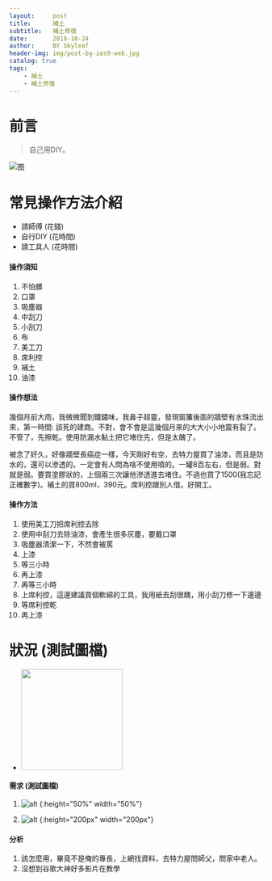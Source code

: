 ```yaml
---
layout:     post
title:      補土
subtitle:   補土修復
date:       2018-10-24
author:     BY Skyleaf
header-img: img/post-bg-ios9-web.jpg
catalog: true
tags:
    - 補土
    - 補土修復
---
```

# 前言

>自己用DIY。


![图](https://images.unsplash.com/photo-1501516069922-a9982bd6f3bd?ixlib=rb-0.3.5&ixid=eyJhcHBfaWQiOjEyMDd9&s=794e5cf2083ae47e801eef74ec9842cf&auto=format&fit=crop&w=1350&q=80)
# 常見操作方法介紹

- 請師傅 (花錢)
- 自行DIY (花時間)
- 請工具人 (花時間)

#### 操作須知

1. 不怕髒
2. 口罩
3. 吸塵器
4. 中刮刀
5. 小刮刀
6. 布
7. 美工刀
8. 席利控
9. 補土
10. 油漆


#### 操作想法

幾個月前大雨，我微微聞到鐵鏽味，我鼻子超靈，發現窗簾後面的牆壁有水珠流出來，第一時間: 該死的建商。不對，會不會是這幾個月來的大大小小地震有裂了。不管了，先擦乾。使用防漏水黏土把它堵住先，但是太醜了。

被念了好久，好像牆壁長癌症一樣，今天剛好有空，去特力屋買了油漆，而且是防水的，還可以滲透的。一定會有人問為啥不使用噴的。一罐8百左右，但是弱。對就是弱。要買塗膠狀的，上個兩三次讓他滲透進去堵住。不過也買了1500(我忘記正確數字)。補土的買800ml，390元。席利控跟別人借。好開工。

#### 操作方法

1. 使用美工刀把席利控去除
2. 使用中刮刀去除油漆，會產生很多灰塵，要戴口罩
3. 吸塵器清潔一下，不然會被罵
4. 上漆
5. 等三小時
6. 再上漆
7. 再等三小時
8. 上席利控，這邊建議買個軟綿的工具，我用紙去刮很醜，用小刮刀修一下邊邊
9. 等席利控乾
10. 再上漆

# 狀況 (測試圖檔)
    
- <div  align="left">    
    <img src="https://lh3.googleusercontent.com/bkD_X7FE-Uwvl_sFS0Q_UEL1-l1GmiuicpPEe1npMmHciaJblZ2i_-pVDAzBP7I2au7TK7CzQnree2k-tq16EX8I9cSYdXUC6AjZvFN5aW5mD_u9QhPR4Pf31tIJ8lGJuLSSaWzuDKDbzC-cCH2cE0lgp9noZgfwE_gT3LPofI5IvS30WmNg7kS1BhMlJB6Lkxu28c6j3ZAx0vAKXYBxZwxfzCp-IfwC7zqPQLbMnUATA5amprNGT877pI2-iYh3Fb0ugmf2p7Kv6ZmOZxPb21u8bPQo_XDyOo1-6o2DFpItq-xz-SrlrRVvTHovNhiiNIWICV2WLxOMuUQKZzRoUP8h91mjEocSho73Mlzv2z3XMzKmSloidCFt-kB2OfvPhARCKVeQDFQW8JkkiAa_gOOuQuhc_ffnkoEcmvKTnUEV2ueLAGNerakZYKaplChDAIHkWPAz0X1uo3LsLIB2_I1uiUHy5O5NpjE9LaTv76L-EU81gGO5mgiA29E04GKy6yq8lcuQWZ_OtAvzdMPyJFqjzDxyYsdKenCVMKHvu4-8eIN_-W5TjgmlQOXmbCN0JtRbVaT_tk24q-uc3Xa0Fjt9E_AZ9n4WuRRLwOVUdpcOBw4LuadlrAgnP2LUh-OCsllIgZtPqWUVV6o7YK9o0gv6=w479-h850-no" width="200" height="200">
    </div>
#### 需求 (測試圖檔)
1.  ![alt](https://lh3.googleusercontent.com/NiPRLJ1NJHCX_aS5s4-R_pRWPB0F5SED_P2lg0n5sNDVBaInrA3xmNI6YR645glU7ZQcNmu6RumkRvtFCtdjwujSZqb2vJ8KM0-zRrOxHHiJHtBYgY9hfzXvPbdkDISGxyvsqjTMDKvFDhBLKXL-nW7sbu-Zo8do9DtiWT6Wx4icTXY8ImjlCa-GqZ2_pH10BPCovpTeN_DJS-cOXbD5JvvPY051vgBjabgcWp5rBTx0CUkH7--5C0igTc_HzhthUgsANS7fdCfmFaPe_SEPEUOWotOdouqD9bYWuRzwEWotYkuMRdQHwduATsosY1eZ3pbkSxfF-IEeuT9Lx8mTPNWVtlCXB3i4OTxeB8WPOtELI-QE0hEDEhc2-0zLWo5hCGBc-UX7NACVTXaWbo5NZB1QafdNZUv9bmZ-AI7k9cpkuv12hXLHDmZoguPEwRVt50yWjB8Bbz9HQgbSY9fE9U77yOKyu5_oQCldLhnyfN7Vyi4lzvONNehektbUF4ozSrSpInbiNFkSLDh8qUD7my017Z_tzebSOdqUwO7YjUUnA91uCWdZqFu5ixj1Vle4p4jm_xKrOn83rKHn-DLav4bmw3yR1FvAOPOPDm6bEEyaRBzFmoadB7ne7Z79eJy_U5TgviPaIox7AYKquj3eyYSB=w479-h850-no) {:height="50%" width="50%"}

2.  ![alt](https://lh3.googleusercontent.com/39DPlkRM0ssJSJDl1zRjFHwDIieXCXJuRC8UR5MztPZq9wxPZq_ggbP_sXuAoB-uBuvdpeemCmzus7vBlCN0FfXlMy-wTCBcq27QrjL2SooYucGZ27ZVyhFtfyKT38GzlGhJsLVKflDYY11u0zav4Ce5JRbkEEoWJ6hNj81ZIbF6AXkfjWf9WIgAGTmv-cxZxtQjyNgzqOGvBkSK2fhPu-f-jfCm6QvyBom5BlJv3jFCwIK6yqNvzMxXjXwQdiChqD1lfDj4dUD9HsDLx6LIGmCYfc2N0BiwNTY1uHoT4tWwllUwEeLW0jKYWkxALcnf29pHXoV1bFPMIrpfLpHcn-7O7wUBOfSijRF7-4HKDskSCa1h-Q9ear0RfvVWotxBC5Sy8da34qnGzyn2Ds3Ba7XE6D3Se1cx_aoMf3zBJfUazHxQM2JGImTM98LSMSPi4jGnRA6rSbCgo1yB6185A88VVGTGg376Jqlu3loBkiSTujEAPKOx_RGG38-B-CC5O6wxKdFKtbkU4u8b9GjoTUts59Mvu-DVzeAp3SPRULbSA-xy_4fRDNZaVt26jn7EtTkQqnCEAS52rnhNfBe75ur0SUbmcFZbTDFlOaWgIS1boYXKQ7q7Skc3rfN9SA1b9zmgL8uMObe4dQU3xhb63wKs=w479-h850-no) {:height="200px" width="200px"}


#### 分析

1. 該怎麼用，畢竟不是俺的專長，上網找資料，去特力屋問師父，問家中老人。
2. 沒想到谷歌大神好多影片在教學
 

```

```	
		

